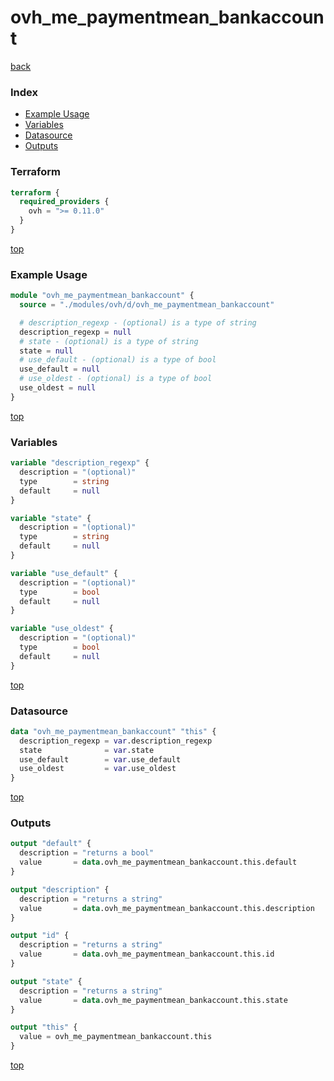 # ovh_me_paymentmean_bankaccount

[back](../ovh.md)

### Index

- [Example Usage](#example-usage)
- [Variables](#variables)
- [Datasource](#datasource)
- [Outputs](#outputs)

### Terraform

```terraform
terraform {
  required_providers {
    ovh = ">= 0.11.0"
  }
}
```

[top](#index)

### Example Usage

```terraform
module "ovh_me_paymentmean_bankaccount" {
  source = "./modules/ovh/d/ovh_me_paymentmean_bankaccount"

  # description_regexp - (optional) is a type of string
  description_regexp = null
  # state - (optional) is a type of string
  state = null
  # use_default - (optional) is a type of bool
  use_default = null
  # use_oldest - (optional) is a type of bool
  use_oldest = null
}
```

[top](#index)

### Variables

```terraform
variable "description_regexp" {
  description = "(optional)"
  type        = string
  default     = null
}

variable "state" {
  description = "(optional)"
  type        = string
  default     = null
}

variable "use_default" {
  description = "(optional)"
  type        = bool
  default     = null
}

variable "use_oldest" {
  description = "(optional)"
  type        = bool
  default     = null
}
```

[top](#index)

### Datasource

```terraform
data "ovh_me_paymentmean_bankaccount" "this" {
  description_regexp = var.description_regexp
  state              = var.state
  use_default        = var.use_default
  use_oldest         = var.use_oldest
}
```

[top](#index)

### Outputs

```terraform
output "default" {
  description = "returns a bool"
  value       = data.ovh_me_paymentmean_bankaccount.this.default
}

output "description" {
  description = "returns a string"
  value       = data.ovh_me_paymentmean_bankaccount.this.description
}

output "id" {
  description = "returns a string"
  value       = data.ovh_me_paymentmean_bankaccount.this.id
}

output "state" {
  description = "returns a string"
  value       = data.ovh_me_paymentmean_bankaccount.this.state
}

output "this" {
  value = ovh_me_paymentmean_bankaccount.this
}
```

[top](#index)